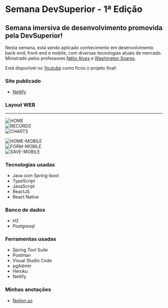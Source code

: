 # Semana DevSuperior - 1ª Edição

## Semana imersiva de desenvolvimento promovida pela DevSuperior!
Nesta semana, está sendo aplicado conhecimento em desenvolvimento back-end, front-end e mobile, com diversas tecnologias atuais de mercado. Ministrado pelos professores [Nélio Alves](https://github.com/acenelio) e [Washington Soares](https://thewashington.dev/).

Está disponível no [Youtube](https://www.youtube.com/watch?v=X5mKqMuFWT4) como ficou o projeto final!

### Site publicado
- [Netlify](https://sds1-ana.netlify.app/)

### Layout WEB
___
![HOME](https://github.com/analudias/sds1-pesquisa/blob/master/assets/Tela%20inicial.png)  <br/>
![RECORDS](https://github.com/analudias/sds1-pesquisa/blob/master/assets/Registros.png)  <br/>
![CHARTS](https://github.com/analudias/sds1-pesquisa/blob/master/assets/Gr%C3%A1ficos.png)  <br/>

![HOME-MOBILE](https://github.com/analudias/sds1-pesquisa/blob/master/assets/Tela%20inicial%20-%20mobile.jpg) <br/>
![FORM-MOBILE](https://github.com/analudias/sds1-pesquisa/blob/master/assets/Tela%20de%20cadastro-%20mobile.jpg) <br/>
![SAVE-MOBILE](https://github.com/analudias/sds1-pesquisa/blob/master/assets/Tela%20de%20salvamento%20-%20mobile.jpg) <br/>


### Tecnologias usadas
- Java com Spring-boot
- TypeScript
- JavaScript
- ReactJS
- React Native

### Banco de dados
- H2
- Postgresql

### Ferramentas usadas
- Spring Tool Suite
- Postman
- Visual Studio Code
- pgAdmin
- Heroku
- Netlify

### Minhas anotações
- [Notion.so](https://www.notion.so/analudias/Semana-DevSuperior-872507829157424f9129f4c324dec2ad)
